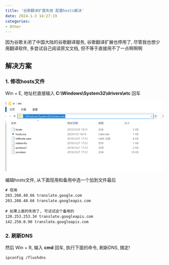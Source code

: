 ```yaml
---
title: '谷歌翻译扩展失效 配置hosts解决'
date: 2024-1-3 14:27:19
categories: 
- Other
---
```




因为谷歌关闭了中国大陆的谷歌翻译服务, 谷歌翻译扩展也停用了, 尽管我也想少用翻译软件, 多尝试自己阅读原文文档, 但不等于直接用不了一点啊啊啊



<!--more-->



## 解决方案

### 1. 修改hosts文件

Win + E, 地址栏直接输入 **C:\Windows\System32\drivers\etc** 回车

![](translate-google-hosts/image-20240103143527333.png)



编辑hosts文件,  从下面现用和备用中选一个加到文件最后

```tex
# 现用
203.208.40.66 translate.google.com
203.208.40.66 translate.googleapis.com

# 如果上面的失效了, 可试试这个备用的
120.253.253.34 translate.googleapis.com
142.250.0.90 translate.googleapis.com
```



### 2. 刷新DNS

然后 Win + R, 输入 **cmd** 回车, 执行下面的命令, 刷新DNS, 搞定!

```bash
ipconfig /flushdns
```

